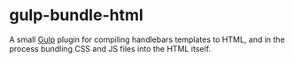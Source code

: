 # gulp-bundle-html

A small [Gulp](https://gulpjs.com/) plugin for compiling handlebars templates to HTML, and in the process bundling CSS and JS files into the HTML itself.
